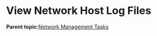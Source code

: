 <!--
SPDX-FileCopyrightText: 2023,2024 Oracle and/or its affiliates.
SPDX-License-Identifier: CC-BY-SA-4.0
-->
# View Network Host Log Files

**Parent topic:**[Network Management Tasks](../topics/cockpit-network.md)

